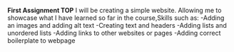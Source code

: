 **First Assignment TOP**
I will be creating a simple website.
Allowing me to showcase what I have learned so far in the course,Skills such as:
    -Adding an images and adding alt text
    -Creating text and headers
    -Adding lists and unordered lists
    -Adding links to other websites or pages
    -Adding correct boilerplate to webpage
